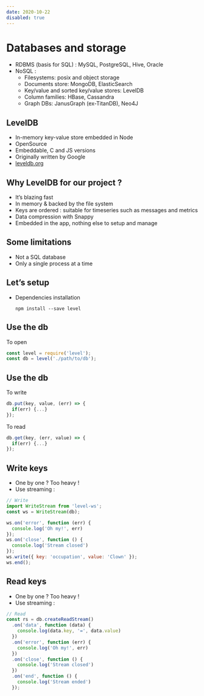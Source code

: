 ```yaml
---
date: 2020-10-22
disabled: true
---
```


# Databases and storage

* RDBMS (basis for SQL) : MySQL, PostgreSQL, Hive, Oracle
* NoSQL :
  * Filesystems: posix and object storage
  * Documents store: MongoDB, ElasticSearch
  * Key/value and sorted key/value stores: LevelDB
  * Column families: HBase, Cassandra
  * Graph DBs: JanusGraph (ex-TitanDB), Neo4J

## LevelDB

* In-memory key-value store embedded in Node
* OpenSource
* Embeddable, C and JS versions
* Originally written by Google
* [leveldb.org](http://leveldb.org)

## Why LevelDB for our project ?

* It’s blazing fast
* In memory & backed by the file system
* Keys are ordered : suitable for timeseries such as messages and metrics
* Data compression with Snappy
* Embedded in the app, nothing else to setup and manage

## Some limitations

* Not a SQL database
* Only a single process at a time

## Let’s setup

* Dependencies installation
  ```shell
  npm install --save level
  ```

## Use the db

To open

```javascript
const level = require('level');
const db = level('./path/to/db');
```

## Use the db

To write

```javascript
db.put(key, value, (err) => {
  if(err) {...}
});
```

To read

```javascript
db.get(key, (err, value) => {
  if(err) {...}
});
```

## Write keys

* One by one ? Too heavy !
* Use streaming :

```javascript
// Write
import WriteStream from 'level-ws';
const ws = WriteStream(db);

ws.on('error', function (err) {
  console.log('Oh my!', err)
});
ws.on('close', function () {
  console.log('Stream closed')
});
ws.write({ key: 'occupation', value: 'Clown' });
ws.end();
```

## Read keys

* One by one ? Too heavy !
* Use streaming :

```javascript
// Read
const rs = db.createReadStream()
  .on('data', function (data) {
    console.log(data.key, '=', data.value)
  })
  .on('error', function (err) {
    console.log('Oh my!', err)
  })
  .on('close', function () {
    console.log('Stream closed')
  })
  .on('end', function () {
    console.log('Stream ended')
  });
```
